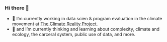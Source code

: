 ### Hi there 👋

- 🔭 I’m currently working in data scien & program evaluation in the climate movement at [The Climate Reality Project](https://github.com/climatereality). 
- 🌱 and I’m currently thinking and learning about complexity, climate and ecology, the carceral system, public use of data, and more.
